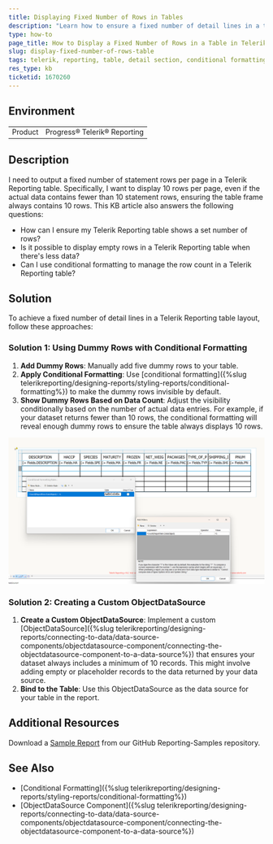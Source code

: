```yaml
---
title: Displaying Fixed Number of Rows in Tables
description: "Learn how to ensure a fixed number of detail lines in a table layout in Telerik Reporting, regardless of the actual data count."
type: how-to
page_title: How to Display a Fixed Number of Rows in a Table in Telerik Reporting
slug: display-fixed-number-of-rows-table
tags: telerik, reporting, table, detail section, conditional formatting, objectdatasource
res_type: kb
ticketid: 1670260
---
```


## Environment

<table>
  <tbody>
    <tr>
      <td>Product</td>
      <td>Progress® Telerik® Reporting</td>
    </tr>
  <tbody>
</table>

## Description

I need to output a fixed number of statement rows per page in a Telerik Reporting table. Specifically, I want to display 10 rows per page, even if the actual data contains fewer than 10 statement rows, ensuring the table frame always contains 10 rows. This KB article also answers the following questions:

- How can I ensure my Telerik Reporting table shows a set number of rows?
- Is it possible to display empty rows in a Telerik Reporting table when there's less data?
- Can I use conditional formatting to manage the row count in a Telerik Reporting table?

## Solution

To achieve a fixed number of detail lines in a Telerik Reporting table layout, follow these approaches:

### Solution 1: Using Dummy Rows with Conditional Formatting

1. **Add Dummy Rows**: Manually add five dummy rows to your table.
1. **Apply Conditional Formatting**: Use [conditional formatting]({%slug telerikreporting/designing-reports/styling-reports/conditional-formatting%}) to make the dummy rows invisible by default.
1. **Show Dummy Rows Based on Data Count**: Adjust the visibility conditionally based on the number of actual data entries. For example, if your dataset returns fewer than 10 rows, the conditional formatting will reveal enough dummy rows to ensure the table always displays 10 rows.

![The conditional formating for fixed table rows](images/fixed-table-rows.png)

### Solution 2: Creating a Custom ObjectDataSource

1. **Create a Custom ObjectDataSource**: Implement a custom [ObjectDataSource]({%slug telerikreporting/designing-reports/connecting-to-data/data-source-components/objectdatasource-component/connecting-the-objectdatasource-component-to-a-data-source%}) that ensures your dataset always includes a minimum of 10 records. This might involve adding empty or placeholder records to the data returned by your data source.
1. **Bind to the Table**: Use this ObjectDataSource as the data source for your table in the report.

## Additional Resources

Download a [Sample Report](https://github.com/telerik/reporting-samples/blob/master/Sample%20Reports/MinTableRows.trdp) from our GitHub Reporting-Samples repository.
 
## See Also

* [Conditional Formatting]({%slug telerikreporting/designing-reports/styling-reports/conditional-formatting%})
* [ObjectDataSource Component]({%slug telerikreporting/designing-reports/connecting-to-data/data-source-components/objectdatasource-component/connecting-the-objectdatasource-component-to-a-data-source%})
